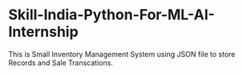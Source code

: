 # Skill-India-Python-For-ML-AI-Internship

This is Small Inventory Management System using JSON file to store Records and Sale Transcations.








